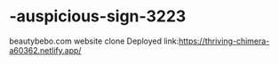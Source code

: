# -auspicious-sign-3223
beautybebo.com website clone 
Deployed link:https://thriving-chimera-a60362.netlify.app/
